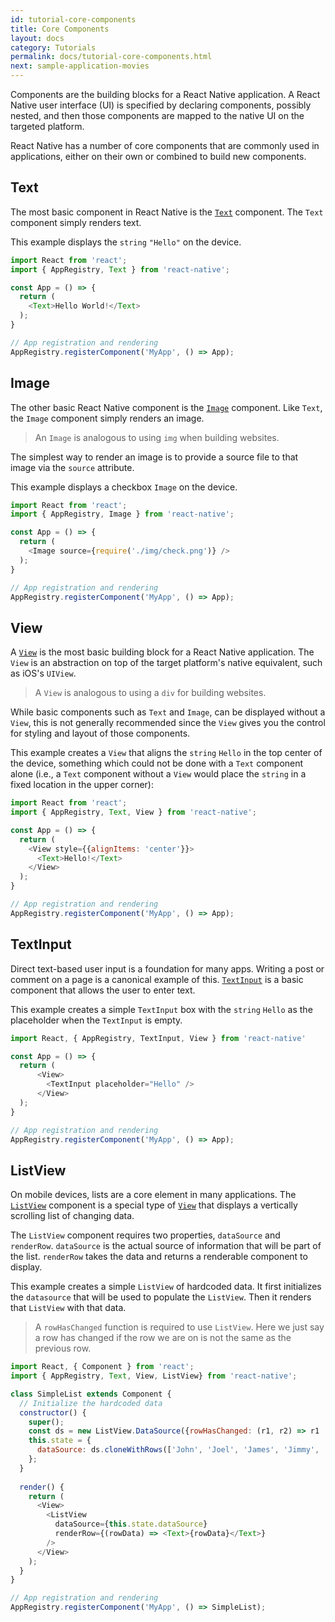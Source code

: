```yaml
---
id: tutorial-core-components
title: Core Components
layout: docs
category: Tutorials
permalink: docs/tutorial-core-components.html
next: sample-application-movies
---
```


Components are the building blocks for a React Native application. A React Native user interface (UI) is specified by declaring components, possibly nested, and then those components are mapped to the native UI on the targeted platform.

React Native has a number of core components that are commonly used in applications, either on their own or combined to build new components.

## Text

The most basic component in React Native is the [`Text`](/react-native/docs/text.html#content) component. The `Text` component simply renders text.

This example displays the `string` `"Hello"` on the device.

```JavaScript
import React from 'react';
import { AppRegistry, Text } from 'react-native';

const App = () => {
  return (
    <Text>Hello World!</Text>
  );
}

// App registration and rendering
AppRegistry.registerComponent('MyApp', () => App);
```

## Image

The other basic React Native component is the [`Image`](/react-native/docs/image.html#content) component. Like `Text`, the `Image` component simply renders an image.

> An `Image` is analogous to using `img` when building websites.

The simplest way to render an image is to provide a source file to that image via the `source` attribute.

This example displays a checkbox `Image` on the device.

```JavaScript
import React from 'react';
import { AppRegistry, Image } from 'react-native';

const App = () => {
  return (
    <Image source={require('./img/check.png')} />
  );
}

// App registration and rendering
AppRegistry.registerComponent('MyApp', () => App);
```

## View

A [`View`](/react-native/docs/view.html#content) is the most basic building block for a React Native application. The `View` is an abstraction on top of the target platform's native equivalent, such as iOS's `UIView`.

> A `View` is analogous to using a `div` for building websites.

While basic components such as `Text` and `Image`, can be displayed without a `View`, this is not generally recommended since the `View` gives you the control for styling and layout of those components.

This example creates a `View` that aligns the `string` `Hello` in the top center of the device, something which could not be done with a `Text` component alone (i.e., a `Text` component without a `View` would place the `string` in a fixed location in the upper corner):

```JavaScript
import React from 'react';
import { AppRegistry, Text, View } from 'react-native';

const App = () => {
  return (
    <View style={{alignItems: 'center'}}>
      <Text>Hello!</Text>
    </View>
  );
}

// App registration and rendering
AppRegistry.registerComponent('MyApp', () => App);
```

## TextInput

Direct text-based user input is a foundation for many apps. Writing a post or comment on a page is a canonical example of this. [`TextInput`](/react-native/docs/textinput.html#content) is a basic component that allows the user to enter text.

This example creates a simple `TextInput` box with the `string` `Hello` as the placeholder when the `TextInput` is empty.

```JavaScript
import React, { AppRegistry, TextInput, View } from 'react-native'

const App = () => {
  return (
      <View>
        <TextInput placeholder="Hello" />
      </View>
  );
}

// App registration and rendering
AppRegistry.registerComponent('MyApp', () => App);
```

## ListView

On mobile devices, lists are a core element in many applications. The [`ListView`](/react-native/docs/listview.html#content) component is a special type of [`View`](/react-native/docs/tutorials/core-components.html#view) that displays a vertically scrolling list of changing data.

The `ListView` component requires two properties, `dataSource` and `renderRow`. `dataSource` is the actual source of information that will be part of the list. `renderRow` takes the data and returns a renderable component to display.

This example creates a simple `ListView` of hardcoded data. It first initializes the `datasource` that will be used to populate the `ListView`. Then it renders that `ListView` with that data.

> A `rowHasChanged` function is required to use `ListView`. Here we just say a row has changed if the row we are on is not the same as the previous row.

```JavaScript
import React, { Component } from 'react';
import { AppRegistry, Text, View, ListView} from 'react-native';

class SimpleList extends Component {
  // Initialize the hardcoded data
  constructor() {
    super();
    const ds = new ListView.DataSource({rowHasChanged: (r1, r2) => r1 !== r2});
    this.state = {
      dataSource: ds.cloneWithRows(['John', 'Joel', 'James', 'Jimmy', 'Jackson', 'Jillian', 'Julie']),
    };
  }
  
  render() {
    return (
      <View>
        <ListView
          dataSource={this.state.dataSource}
          renderRow={(rowData) => <Text>{rowData}</Text>}
        />
      </View>
    );
  }
}

// App registration and rendering
AppRegistry.registerComponent('MyApp', () => SimpleList);
```
